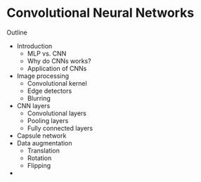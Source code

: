 # Convolutional Neural Networks
Outline
* Introduction
  * MLP vs. CNN
  * Why do CNNs works?
  * Application of CNNs
* Image processing
  * Convolutional kernel
  * Edge detectors
  * Blurring
* CNN layers
  * Convolutional layers
  * Pooling layers
  * Fully connected layers
* Capsule network
* Data augmentation
  * Translation
  * Rotation
  * Flipping
* 
